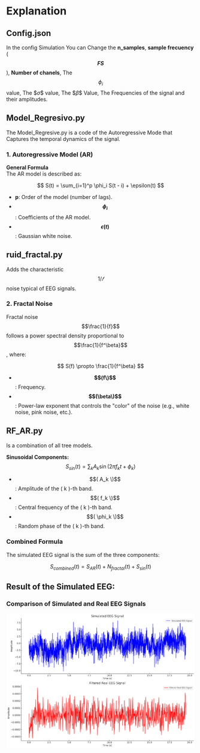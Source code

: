 # Explanation

## **Config.json**

In the config Simulation You can Change the **n_samples**, **sample frecuency** (**$$FS$$**), **Number of chanels**, The $$\phi_i$$ value, The $$\sigma\$$ value, The $$\beta\$$ Value, The Frequencies of the signal and their amplitudes.

## **Model_Regresivo.py**
The Model_Regresive.py is a code of the Autoregressive Mode that Captures the temporal dynamics of the signal.

### 1. Autoregressive Model (AR)
**General Formula**  
The AR model is described as:

$$ S(t) = \sum_{i=1}^p \phi_i S(t - i) + \epsilon(t) $$

- **p**: Order of the model (number of lags).  
- **$$\phi_i$$**: Coefficients of the AR model.  
- **$$\epsilon(t)$$**: Gaussian white noise.  

## **ruid_fractal.py**
Adds the characteristic $$1/𝑓$$ noise typical of EEG signals.

### 2. Fractal Noise

Fractal noise $$\frac{1}{f}$$ follows a power spectral density proportional to $$\frac{1}{f^\beta}$$, where:

$$
S(f) \propto \frac{1}{f^\beta}
$$

- **$$(f\)$$**: Frequency.  
- **$$(\beta\)$$**: Power-law exponent that controls the "color" of the noise (e.g., white noise, pink noise, etc.).

## **RF_AR.py**
Is a combination of all tree models. 

 **Sinusoidal Components:**  
   $$S_{sin}(t) = \sum_{k} A_k \sin(2\pi f_k t + \phi_k)$$

   - $$( A_k \)$$: Amplitude of the \( k \)-th band.  
   - $$( f_k \)$$: Central frequency of the \( k \)-th band.  
   - $$( \phi_k \)$$: Random phase of the \( k \)-th band.
     
### Combined Formula

The simulated EEG signal is the sum of the three components:

$$
S_{combined}(t) = S_{AR}(t) + N_{fractal}(t) + S_{sin}(t)
$$


## **Result of the Simulated EEG:**

### Comparison of Simulated and Real EEG Signals

![Comparison of Simulated and Real EEG Signals](images/sigma.png)


